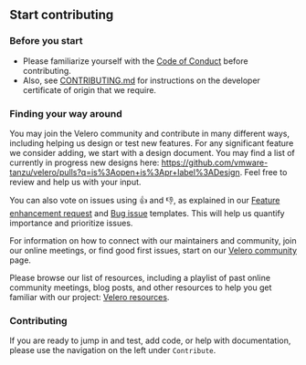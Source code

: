 ## Start contributing

### Before you start

* Please familiarize yourself with the [Code of Conduct][1] before contributing.
* Also, see [CONTRIBUTING.md][2] for instructions on the developer certificate of origin that we require.

### Finding your way around

You may join the Velero community and contribute in many different ways, including helping us design or test new features. For any significant feature we consider adding, we start with a design document. You may find a list of currently in progress new designs here: https://github.com/vmware-tanzu/velero/pulls?q=is%3Aopen+is%3Apr+label%3ADesign. Feel free to review and help us with your input.

You can also vote on issues using :+1: and :-1:, as explained in our [Feature enhancement request][3] and [Bug issue][4] templates. This will help us quantify importance and prioritize issues.

For information on how to connect with our maintainers and community, join our online meetings, or find good first issues, start on our [Velero community](https://velero.io/community/) page.

Please browse our list of resources, including a playlist of past online community meetings, blog posts, and other resources to help you get familiar with our project: [Velero resources](https://velero.io/resources/).

### Contributing

If you are ready to jump in and test, add code, or help with documentation, please use the navigation on the left under `Contribute`.

[1]: https://github.com/vmware-tanzu/velero/blob/v1.4.0/CODE_OF_CONDUCT.md
[2]: https://github.com/vmware-tanzu/velero/blob/v1.4.0/CONTRIBUTING.md
[3]: https://github.com/vmware-tanzu/velero/blob/master/.github/ISSUE_TEMPLATE/feature-enhancement-request.md
[4]: https://github.com/vmware-tanzu/velero/blob/master/.github/ISSUE_TEMPLATE/bug_report.md
